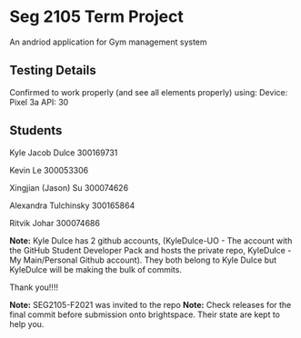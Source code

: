 # Seg 2105 Term Project

An andriod application for Gym management system
## Testing Details
Confirmed to work properly (and see all elements properly) using:
Device: Pixel 3a
API: 30

## Students
Kyle Jacob Dulce 300169731

Kevin Le 300053306

Xingjian (Jason) Su 300074626

Alexandra Tulchinsky 300165864

Ritvik Johar 300074686

**Note:** Kyle Dulce has 2 github accounts, (KyleDulce-UO - The account with the GitHub Student Developer Pack and hosts the private repo, KyleDulce - My Main/Personal Github account). They both belong to Kyle Dulce but KyleDulce will be making the bulk of commits.

Thank you!!!!

**Note:** SEG2105-F2021 was invited to the repo
**Note:** Check releases for the final commit before submission onto brightspace. Their state are kept to help you.
